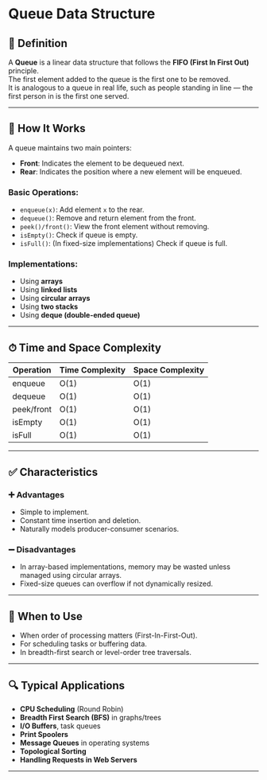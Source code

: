 # Queue Data Structure

## 📌 Definition

A **Queue** is a linear data structure that follows the **FIFO (First In First Out)** principle.  
The first element added to the queue is the first one to be removed.  
It is analogous to a queue in real life, such as people standing in line — the first person in is the first one served.

---

## 🧠 How It Works

A queue maintains two main pointers:
- **Front**: Indicates the element to be dequeued next.
- **Rear**: Indicates the position where a new element will be enqueued.

### Basic Operations:
- `enqueue(x)`: Add element `x` to the rear.
- `dequeue()`: Remove and return element from the front.
- `peek()/front()`: View the front element without removing.
- `isEmpty()`: Check if queue is empty.
- `isFull()`: (In fixed-size implementations) Check if queue is full.

### Implementations:
- Using **arrays**
- Using **linked lists**
- Using **circular arrays**
- Using **two stacks**
- Using **deque (double-ended queue)**

---

## ⏱ Time and Space Complexity

| Operation   | Time Complexity | Space Complexity |
|-------------|------------------|-------------------|
| enqueue     | O(1)             | O(1)              |
| dequeue     | O(1)             | O(1)              |
| peek/front  | O(1)             | O(1)              |
| isEmpty     | O(1)             | O(1)              |
| isFull      | O(1)             | O(1)              |

---

## ✅ Characteristics

### ➕ Advantages
- Simple to implement.
- Constant time insertion and deletion.
- Naturally models producer-consumer scenarios.

### ➖ Disadvantages
- In array-based implementations, memory may be wasted unless managed using circular arrays.
- Fixed-size queues can overflow if not dynamically resized.

---

## 🧭 When to Use

- When order of processing matters (First-In-First-Out).
- For scheduling tasks or buffering data.
- In breadth-first search or level-order tree traversals.

---

## 🔍 Typical Applications

- **CPU Scheduling** (Round Robin)
- **Breadth First Search (BFS)** in graphs/trees
- **I/O Buffers**, task queues
- **Print Spoolers**
- **Message Queues** in operating systems
- **Topological Sorting**
- **Handling Requests in Web Servers**

---